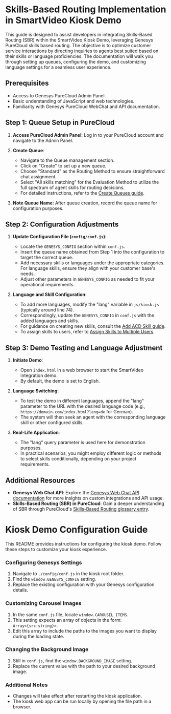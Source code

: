 # Skills-Based Routing Implementation in SmartVideo Kiosk Demo

This guide is designed to assist developers in integrating Skills-Based Routing (SBR) within the SmartVideo Kiosk Demo, leveraging Genesys PureCloud skills based routing. The objective is to optimize customer service interactions by directing inquiries to agents best suited based on their skills or language proficiencies. The documentation will walk you through setting up queues, configuring the demo, and customizing language settings for a seamless user experience.

## Prerequisites
- Access to Genesys PureCloud Admin Panel.
- Basic understanding of JavaScript and web technologies.
- Familiarity with Genesys PureCloud WebChat and API documentation.

## Step 1: Queue Setup in PureCloud

1. **Access PureCloud Admin Panel**: Log in to your PureCloud account and navigate to the Admin Panel.
2. **Create Queue**:
   - Navigate to the Queue management section.
   - Click on "Create" to set up a new queue.
   - Choose "Standard" as the Routing Method to ensure straightforward chat assignment.
   - Select "All skills matching" for the Evaluation Method to utilize the full spectrum of agent skills for routing decisions.
   - For detailed instructions, refer to the [Create Queues guide](https://help.mypurecloud.com/articles/create-queues/).

3. **Note Queue Name**: After queue creation, record the queue name for configuration purposes.

## Step 2: Configuration Adjustments

1. **Update Configuration File (`config/conf.js`)**:
   - Locate the `GENESYS_CONFIG` section within `conf.js`.
   - Insert the queue name obtained from Step 1 into the configuration to target the correct queue.
   - Add necessary skills or languages under the appropriate categories. For language skills, ensure they align with your customer base's needs.
   - Adjust other parameters in `GENESYS_CONFIG` as needed to fit your operational requirements.

2. **Language and Skill Configuration**:
   - To add more languages, modify the "lang" variable in `js/kiosk.js` (typically around line 74).
   - Correspondingly, update the `GENESYS_CONFIG` in `conf.js` with the added languages and skills.
   - For guidance on creating new skills, consult the [Add ACD Skill guide](https://help.mypurecloud.com/articles/add-acd-skill/).
   - To assign skills to users, refer to [Assign Skills to Multiple Users](https://help.mypurecloud.com/articles/assign-skills-multiple-users/).

## Step 3: Demo Testing and Language Adjustment

1. **Initiate Demo**:
   - Open `index.html` in a web browser to start the SmartVideo integration demo.
   - By default, the demo is set to English.

2. **Language Switching**:
   - To test the demo in different languages, append the "lang" parameter to the URL with the desired language code (e.g., `https://domain.com/index.html?lang=de` for German).
   - The system will then seek an agent with the corresponding language skill or other configured skills.

3. **Real-Life Application**:
   - The "lang" query parameter is used here for demonstration purposes.
   - In practical scenarios, you might employ different logic or methods to select skills conditionally, depending on your project requirements.

## Additional Resources

- **Genesys Web Chat API**: Explore the [Genesys Web Chat API documentation](https://developer.genesys.cloud/commdigital/digital/webchat/guestchat#post-api-v2-webchat-guest-conversations) for more insights on custom integrations and API usage.
- **Skills-Based Routing (SBR) in PureCloud**: Gain a deeper understanding of SBR through PureCloud's [Skills-Based Routing glossary entry](https://help.mypurecloud.com/glossary/skills-based-routing-sbr/).


# Kiosk Demo Configuration Guide

This README provides instructions for configuring the kiosk demo. Follow these steps to customize your kiosk experience.

### Configuring Genesys Settings

1. Navigate to `./config/conf.js` in the kiosk root folder.
2. Find the `window.GENESYS_CONFIG` setting.
3. Replace the existing configuration with your Genesys configuration details.

### Customizing Carousel Images

1. In the same `conf.js` file, locate `window.CAROUSEL_ITEMS`.
2. This setting expects an array of objects in the form: `Array<{src:string}>`.
3. Edit this array to include the paths to the images you want to display during the loading state.

### Changing the Background Image

1. Still in `conf.js`, find the `window.BACKGROUND_IMAGE` setting.
2. Replace the current value with the path to your desired background image.

### Additional Notes

- Changes will take effect after restarting the kiosk application.
- The kiosk web app can be run locally by opening the file path in a browser.
